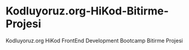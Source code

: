 # Kodluyoruz.org-HiKod-Bitirme-Projesi
Kodluyoruz.org HiKod FrontEnd Development Bootcamp Bitirme Projesi
